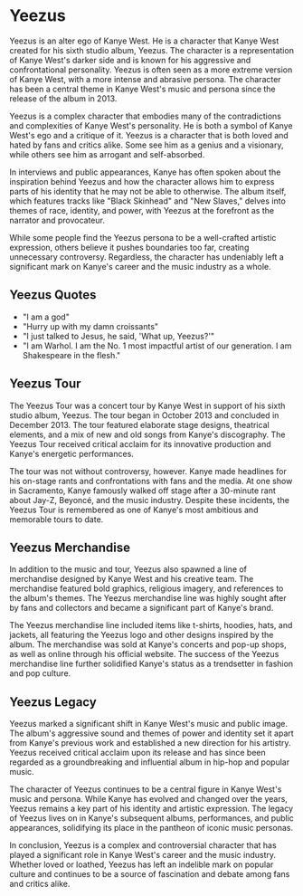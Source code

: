 # Yeezus

Yeezus is an alter ego of Kanye West. He is a character that Kanye West created for his sixth studio album, Yeezus. The character is a representation of Kanye West's darker side and is known for his aggressive and confrontational personality. Yeezus is often seen as a more extreme version of Kanye West, with a more intense and abrasive persona. The character has been a central theme in Kanye West's music and persona since the release of the album in 2013.

Yeezus is a complex character that embodies many of the contradictions and complexities of Kanye West's personality. He is both a symbol of Kanye West's ego and a critique of it. Yeezus is a character that is both loved and hated by fans and critics alike. Some see him as a genius and a visionary, while others see him as arrogant and self-absorbed.

In interviews and public appearances, Kanye has often spoken about the inspiration behind Yeezus and how the character allows him to express parts of his identity that he may not be able to otherwise. The album itself, which features tracks like "Black Skinhead" and "New Slaves," delves into themes of race, identity, and power, with Yeezus at the forefront as the narrator and provocateur.

While some people find the Yeezus persona to be a well-crafted artistic expression, others believe it pushes boundaries too far, creating unnecessary controversy. Regardless, the character has undeniably left a significant mark on Kanye's career and the music industry as a whole.

## Yeezus Quotes

- "I am a god"
- "Hurry up with my damn croissants"
- "I just talked to Jesus, he said, 'What up, Yeezus?'"
- "I am Warhol. I am the No. 1 most impactful artist of our generation. I am Shakespeare in the flesh."

## Yeezus Tour

The Yeezus Tour was a concert tour by Kanye West in support of his sixth studio album, Yeezus. The tour began in October 2013 and concluded in December 2013. The tour featured elaborate stage designs, theatrical elements, and a mix of new and old songs from Kanye's discography. The Yeezus Tour received critical acclaim for its innovative production and Kanye's energetic performances.

The tour was not without controversy, however. Kanye made headlines for his on-stage rants and confrontations with fans and the media. At one show in Sacramento, Kanye famously walked off stage after a 30-minute rant about Jay-Z, Beyoncé, and the music industry. Despite these incidents, the Yeezus Tour is remembered as one of Kanye's most ambitious and memorable tours to date.

## Yeezus Merchandise

In addition to the music and tour, Yeezus also spawned a line of merchandise designed by Kanye West and his creative team. The merchandise featured bold graphics, religious imagery, and references to the album's themes. The Yeezus merchandise line was highly sought after by fans and collectors and became a significant part of Kanye's brand.

The Yeezus merchandise line included items like t-shirts, hoodies, hats, and jackets, all featuring the Yeezus logo and other designs inspired by the album. The merchandise was sold at Kanye's concerts and pop-up shops, as well as online through his official website. The success of the Yeezus merchandise line further solidified Kanye's status as a trendsetter in fashion and pop culture.

## Yeezus Legacy

Yeezus marked a significant shift in Kanye West's music and public image. The album's aggressive sound and themes of power and identity set it apart from Kanye's previous work and established a new direction for his artistry. Yeezus received critical acclaim upon its release and has since been regarded as a groundbreaking and influential album in hip-hop and popular music.

The character of Yeezus continues to be a central figure in Kanye West's music and persona. While Kanye has evolved and changed over the years, Yeezus remains a key part of his identity and artistic expression. The legacy of Yeezus lives on in Kanye's subsequent albums, performances, and public appearances, solidifying its place in the pantheon of iconic music personas.

In conclusion, Yeezus is a complex and controversial character that has played a significant role in Kanye West's career and the music industry. Whether loved or loathed, Yeezus has left an indelible mark on popular culture and continues to be a source of fascination and debate among fans and critics alike.
